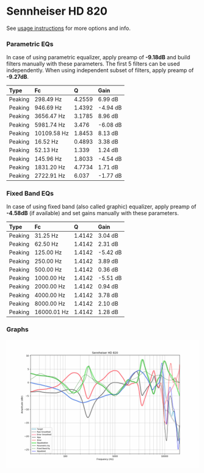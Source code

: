 # Sennheiser HD 820
See [usage instructions](https://github.com/jaakkopasanen/AutoEq#usage) for more options and info.

### Parametric EQs
In case of using parametric equalizer, apply preamp of **-9.18dB** and build filters manually
with these parameters. The first 5 filters can be used independently.
When using independent subset of filters, apply preamp of **-9.27dB**.

| Type    | Fc          |      Q | Gain     |
|:--------|:------------|:-------|:---------|
| Peaking | 298.49 Hz   | 4.2559 | 6.99 dB  |
| Peaking | 946.69 Hz   | 1.4392 | -4.94 dB |
| Peaking | 3656.47 Hz  | 3.1785 | 8.96 dB  |
| Peaking | 5981.74 Hz  | 3.476  | -6.08 dB |
| Peaking | 10109.58 Hz | 1.8453 | 8.13 dB  |
| Peaking | 16.52 Hz    | 0.4893 | 3.38 dB  |
| Peaking | 52.13 Hz    | 1.339  | 1.24 dB  |
| Peaking | 145.96 Hz   | 1.8033 | -4.54 dB |
| Peaking | 1831.20 Hz  | 4.7734 | 1.71 dB  |
| Peaking | 2722.91 Hz  | 6.037  | -1.77 dB |

### Fixed Band EQs
In case of using fixed band (also called graphic) equalizer, apply preamp of **-4.58dB**
(if available) and set gains manually with these parameters.

| Type    | Fc          |      Q | Gain     |
|:--------|:------------|:-------|:---------|
| Peaking | 31.25 Hz    | 1.4142 | 3.04 dB  |
| Peaking | 62.50 Hz    | 1.4142 | 2.31 dB  |
| Peaking | 125.00 Hz   | 1.4142 | -5.42 dB |
| Peaking | 250.00 Hz   | 1.4142 | 3.89 dB  |
| Peaking | 500.00 Hz   | 1.4142 | 0.36 dB  |
| Peaking | 1000.00 Hz  | 1.4142 | -5.51 dB |
| Peaking | 2000.00 Hz  | 1.4142 | 0.94 dB  |
| Peaking | 4000.00 Hz  | 1.4142 | 3.78 dB  |
| Peaking | 8000.00 Hz  | 1.4142 | 2.10 dB  |
| Peaking | 16000.01 Hz | 1.4142 | 1.28 dB  |

### Graphs
![](./Sennheiser%20HD%20820.png)